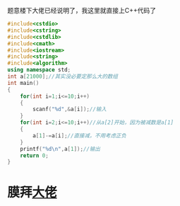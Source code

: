 题意楼下大佬已经说明了，我这里就直接上C++代码了
```cpp
#include<cstdio>
#include<cstring>
#include<cstdlib>
#include<cmath>
#include<iostream>
#include<string>
#include<algorithm>
using namespace std;
int a[21000];//其实没必要定那么大的数组 
int main()
{
	for(int i=1;i<=10;i++)
	{
		scanf("%d",&a[i]);//输入 
	}
	for(int i=2;i<=10;i++)//从a[2]开始，因为被减数是a[1] 
	{
		a[1]-=a[i];//直接减，不用考虑正负 
	}
	printf("%d\n",a[1]);//输出 
	return 0;
}
```
# 膜拜[大佬](https://www.luogu.org/space/show?uid=65849)